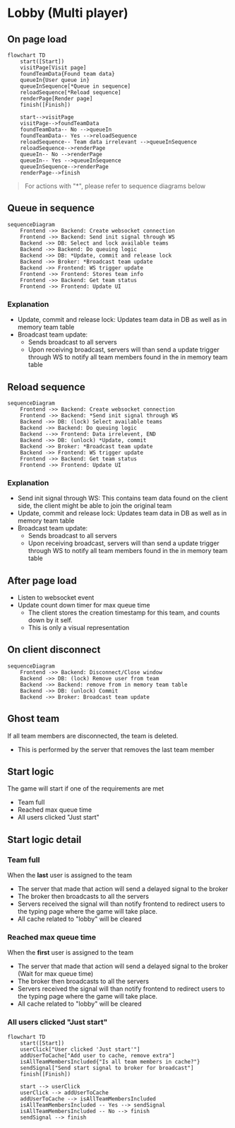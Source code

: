 # Lobby (Multi player)
## On page load
```mermaid
flowchart TD
    start([Start])
    visitPage[Visit page] 
    foundTeamData{Found team data} 
    queueIn{User queue in} 
    queueInSequence[*Queue in sequence] 
    reloadSequence[*Reload sequence] 
    renderPage[Render page]
    finish([Finish])

    start-->visitPage
    visitPage-->foundTeamData
    foundTeamData-- No -->queueIn
    foundTeamData-- Yes -->reloadSequence
    reloadSequence-- Team data irrelevant -->queueInSequence
    reloadSequence-->renderPage
    queueIn-- No -->renderPage
    queueIn-- Yes -->queueInSequence
    queueInSequence-->renderPage
    renderPage-->finish
```
> For actions with "*", please refer to sequence diagrams below

## Queue in sequence
```mermaid
sequenceDiagram
    Frontend ->> Backend: Create websocket connection 
    Frontend ->> Backend: Send init signal through WS
    Backend ->> DB: Select and lock available teams 
    Backend ->> Backend: Do queuing logic
    Backend ->> DB: *Update, commit and release lock
    Backend ->> Broker: *Broadcast team update
    Backend ->> Frontend: WS trigger update
    Frontend ->> Frontend: Stores team info
    Frontend ->> Backend: Get team status
    Frontend ->> Frontend: Update UI
```
### Explanation
- Update, commit and release lock: Updates team data in DB as well as in memory team table
- Broadcast team update: 
    - Sends broadcast to all servers
    - Upon receiving broadcast, servers will than send a update trigger through WS to notify all team members found in the in memory team table

## Reload sequence
```mermaid
sequenceDiagram
    Frontend ->> Backend: Create websocket connection 
    Frontend ->> Backend: *Send init signal through WS
    Backend ->> DB: (lock) Select available teams 
    Backend ->> Backend: Do queuing logic
    Backend -->> Frontend: Data irrelevent, END
    Backend ->> DB: (unlock) *Update, commit
    Backend ->> Broker: *Broadcast team update
    Backend ->> Frontend: WS trigger update
    Frontend ->> Backend: Get team status
    Frontend ->> Frontend: Update UI
```
### Explanation
- Send init signal through WS: This contains team data found on the client side, the client might be able to join the original team
- Update, commit and release lock: Updates team data in DB as well as in memory team table
- Broadcast team update: 
    - Sends broadcast to all servers
    - Upon receiving broadcast, servers will than send a update trigger through WS to notify all team members found in the in memory team table

## After page load
- Listen to websocket event
- Update count down timer for max queue time
    - The client stores the creation timestamp for this team, and counts down by it self.
    - This is only a visual representation

## On client disconnect
```mermaid
sequenceDiagram
    Frontend ->> Backend: Disconnect/Close window
    Backend ->> DB: (lock) Remove user from team
    Backend ->> Backend: remove from in memory team table 
    Backend ->> DB: (unlock) Commit
    Backend ->> Broker: Broadcast team update
```
## Ghost team
If all team members are disconnected, the team is deleted.
- This is performed by the server that removes the last team member

## Start logic
The game will start if one of the requirements are met
- Team full
- Reached max queue time
- All users clicked "Just start"

## Start logic detail
### Team full
When the **last** user is assigned to the team
- The server that made that action will send a delayed signal to the broker
- The broker then broadcasts to all the servers
- Servers received the signal will than notify frontend to redirect users to the typing page where the game will take place.
- All cache related to "lobby" will be cleared

### Reached max queue time
When the **first** user is assigned to the team
- The server that made that action will send a delayed signal to the broker (Wait for max queue time)
- The broker then broadcasts to all the servers
- Servers received the signal will than notify frontend to redirect users to the typing page where the game will take place.
- All cache related to "lobby" will be cleared

### All users clicked "Just start"
```mermaid
flowchart TD
    start([Start])
    userClick["User clicked 'Just start'"]
    addUserToCache["Add user to cache, remove extra"]
    isAllTeamMembersIncluded{"Is all team members in cache?"}
    sendSignal["Send start signal to broker for broadcast"]
    finish([Finish])

    start --> userClick 
    userClick --> addUserToCache
    addUserToCache --> isAllTeamMembersIncluded
    isAllTeamMembersIncluded -- Yes --> sendSignal
    isAllTeamMembersIncluded -- No --> finish
    sendSignal --> finish
```
